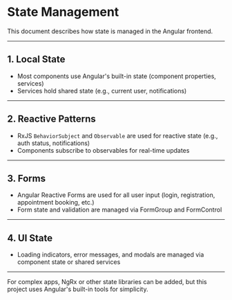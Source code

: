 # State Management

This document describes how state is managed in the Angular frontend.

---

## 1. Local State
- Most components use Angular's built-in state (component properties, services)
- Services hold shared state (e.g., current user, notifications)

---

## 2. Reactive Patterns
- RxJS `BehaviorSubject` and `Observable` are used for reactive state (e.g., auth status, notifications)
- Components subscribe to observables for real-time updates

---

## 3. Forms
- Angular Reactive Forms are used for all user input (login, registration, appointment booking, etc.)
- Form state and validation are managed via FormGroup and FormControl

---

## 4. UI State
- Loading indicators, error messages, and modals are managed via component state or shared services

---

For complex apps, NgRx or other state libraries can be added, but this project uses Angular's built-in tools for simplicity.

